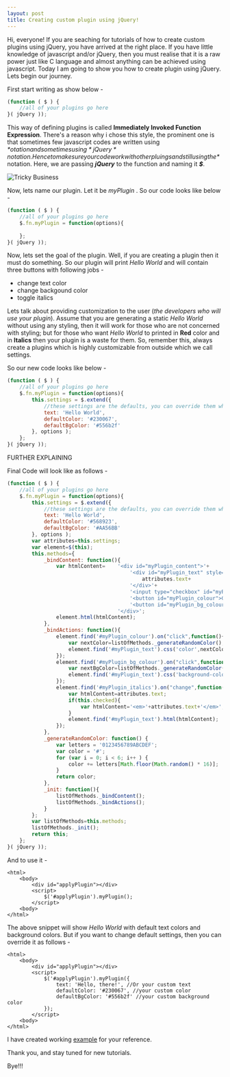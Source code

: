 ```yaml
---
layout: post
title: Creating custom plugin using jQuery!
---
```


Hi, everyone! If you are seaching for tutorials of how to create custom plugins using jQuery, you have arrived at the right place. If you have little knowledge of javascript and/or jQuery, then you must realise that it is a raw power just like C language and almost anything can be achieved using javascript. Today I am going to show you how to create plugin using jQuery. Lets begin our journey.

First start writing as show below -

```javascript
(function ( $ ) {
    //all of your plugins go here
}( jQuery ));
```

This way of defining plugins is called **Immediately Invoked Function Expression**. There's a reason why i chose this style, the prominent one is that sometimes few javascript codes are written using *$* otation and sometimes using *jQuery* notation. Hence to make sure your code work with other pluings and still using the *$* notation. Here, we are passing **_jQuery_** to the function and naming it **_$_**.

![Tricky Business](https://meetsandesh.github.io/blogs/images/tricky.jpg "Tricky, Huh?")

Now, lets name our plugin. Let it be _myPlugin_ . So our code looks like below -

```javascript
(function ( $ ) {
    //all of your plugins go here
    $.fn.myPlugin = function(options){
    
    };
}( jQuery ));
```

Now, lets set the goal of the plugin. Well, if you are creating a plugin then it must do something. So our plugin will print _Hello World_ and will contain three buttons with following jobs - 

* change text color
* change backgound color
* toggle italics


Lets talk about providing customization to the user (_the developers who will use your plugin_). Assume that you are generating a static _Hello World_ without using any styling, then it will work for those who are not concerned with styling; but for those who want _Hello World_ to printed in **Red** color and in **Italics** then your plugin is a waste for them. So, remember this, always create a plugins which is highly customizable from outside which we call settings.

So our new code looks like below - 

```javascript
(function ( $ ) {
    //all of your plugins go here
    $.fn.myPlugin = function(options){
        this.settings = $.extend({
            //these settings are the defaults, you can override them while applying the plugin
            text: 'Hello World',
            defaultColor: '#230067',
            defaultBgColor: '#556b2f'
        }, options );
    };
}( jQuery ));
```
FURTHER EXPLAINING

Final Code will look like as follows -
```javascript
(function ( $ ) {
    //all of your plugins go here
    $.fn.myPlugin = function(options){
        this.settings = $.extend({
            //these settings are the defaults, you can override them while applying the plugin
            text: 'Hello World',
            defaultColor: '#568923',
            defaultBgColor: '#AA56BB'
        }, options );
        var attributes=this.settings;
        var element=$(this);
        this.methods={
            _bindContent: function(){
                var htmlContent=    '<div id="myPlugin_content">'+
                                        '<div id="myPlugin_text" style="color: '+attributes.defaultColor+'; background-color: '+attributes.defaultBgColor+'">'+
                                            attributes.text+
                                        '</div>'+
                                        '<input type="checkbox" id="myPlugin_italics" name="myPlugin_italics">Show in Italics<br>'+
                                        '<button id="myPlugin_colour">Change Text Colour</button>'+
                                        '<button id="myPlugin_bg_colour">Change Background Colour</button>'+
                                    '</div>';
                element.html(htmlContent);
            },
            _bindActions: function(){
                element.find('#myPlugin_colour').on("click",function(){
                    var nextColor=listOfMethods._generateRandomColor();
                    element.find('#myPlugin_text').css('color',nextColor);
                });
                element.find('#myPlugin_bg_colour').on("click",function(){
                    var nextBgColor=listOfMethods._generateRandomColor();
                    element.find('#myPlugin_text').css('background-color',nextBgColor);
                });
                element.find('#myPlugin_italics').on("change",function(){
                    var htmlContent=attributes.text;
                    if(this.checked){
                        var htmlContent='<em>'+attributes.text+'</em>';
                    }
                    element.find('#myPlugin_text').html(htmlContent);
                });
            },
            _generateRandomColor: function() {
                var letters = '0123456789ABCDEF';
                var color = '#';
                for (var i = 0; i < 6; i++ ) {
                    color += letters[Math.floor(Math.random() * 16)];
                }
                return color;
            },
            _init: function(){
                listOfMethods._bindContent();
                listOfMethods._bindActions();
            }
        };
        var listOfMethods=this.methods;
        listOfMethods._init();
        return this;
    };
}( jQuery ));
```

And to use it -

```HTMLBars
<html>
    <body>
        <div id="applyPlugin"></div>
        <script>
            $('#applyPlugin').myPlugin();
        </script>
    <body>
</html>

```

The above snippet will show _Hello World_ with default text colors and background colors. But if you want to change default settings, then you can override it as follows -

```HTMLBars
<html>
    <body>
        <div id="applyPlugin"></div>
        <script>
            $('#applyPlugin').myPlugin({
                text: 'Hello, there!', //Or your custom text
                defaultColor: '#230067', //your custom color
                defaultBgColor: '#556b2f' //your custom background color
            });
        </script>
    <body>
</html>

```

I have created working [example](https://meetsandesh.github.io/blogs/staticPages/Creating-custom-plugin-using-jQuery-example/plugin-using-jQuery-example.html) for your reference.

Thank you, and stay tuned for new tutorials.

Bye!!!